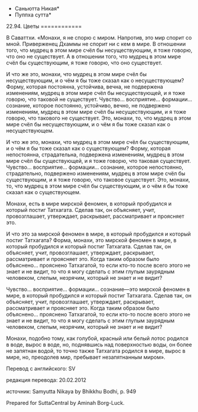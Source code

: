 * Саньютта Никая*
* Пуппха сутта*

22\.94\. Цветы
\=\=\=\=\=\=\=\=\=\=\=\=

В Саваттхи\. «Монахи, я не спорю с миром\. Напротив, это мир спорит со мной\. Приверженец Дхаммы не спорит ни с кем в мире\. В отношении того, что мудрец в этом мире счёл бы несуществующим, я тоже говорю, что оно не существует\. А в отношении того, что мудрец в этом мире счёл бы существующим, я тоже говорю, что оно существует\.

И что же это, монахи, что мудрец в этом мире счёл бы несуществующим, и о чём я бы тоже сказал как о несуществующем? Форму, которая постоянна, устойчива, вечна, не подвержена изменениям, мудрец в этом мире счёл бы несуществующей, и я тоже говорю, что таковой не существует\. Чувство… восприятие… формации… сознание, которое постоянно, устойчиво, вечно, не подвержено изменениям, мудрец в этом мире счёл бы несуществующим, и я тоже говорю, что такового не существует\. Это, монахи, то, что мудрец в этом мире счёл бы несуществующим, и о чём я бы тоже сказал как о несуществующем\.

И что же это, монахи, что мудрец в этом мире счёл бы существующим, и о чём я бы тоже сказал как о существующем? Форму, которая непостоянна, страдательна, подвержена изменениям, мудрец в этом мире счёл бы существующей, и я тоже говорю, что таковая существует\. Чувство… восприятие… формации… сознание, которое непостоянно, страдательно, подвержено изменениям, мудрец в этом мире счёл бы существующим, и я тоже говорю, что таковое существует\. Это, монахи, то, что мудрец в этом мире счёл бы существующим, и о чём я бы тоже сказал как о существующем\.

Монахи, есть в мире мирской феномен, в который пробудился и который постиг Татхагата\. Сделав так, он объясняет, учит, провозглашает, утверждает, раскрывает, рассматривает и проясняет это\.

И что это за мирской феномен в мире, в который пробудился и который постиг Татхагата? Форма, монахи, это мирской феномен в мире, в который пробудился и который постиг Татхагата\. Сделав так, он объясняет, учит, провозглашает, утверждает, раскрывает, рассматривает и проясняет это\. Когда таким образом было объяснено… прояснено Татхагатой, то если кто\-то после всего этого не знает и не видит, то что я могу сделать с этим глупым заурядным человеком, слепым, незрячим, который не знает и не видит?

Чувство… восприятие… формации… сознание—это мирской феномен в мире, в который пробудился и который постиг Татхагата\. Сделав так, он объясняет, учит, провозглашает, утверждает, раскрывает, рассматривает и проясняет это\. Когда таким образом было объяснено… прояснено Татхагатой, то если кто\-то после всего этого не знает и не видит, то что я могу сделать с этим глупым заурядным человеком, слепым, незрячим, который не знает и не видит?

Монахи, подобно тому, как голубой, красный или белый лотос родился в воде, вырос в воде, но, поднявшись над поверхностью воды, он более не запятнан водой, то точно также Татхагата родился в мире, вырос в мире, но, преодолев мир, пребывает незапятнанным миром»\.

Перевод с английского: SV

редакция перевода: 20\.02\.2012

источник: Samyutta Nikaya by Bhikkhu Bodhi, p\. 949

Prepared for SuttaCentral by Aminah Borg\-Luck\.